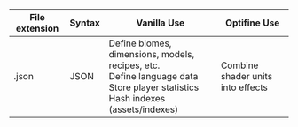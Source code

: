   | File extension | Syntax | Vanilla Use | Optifine Use
  | -------------- | ------ | ----------- | ------------
  | .json          | JSON   | Define biomes, dimensions, models, recipes, etc.<br> Define language data<br> Store player statistics<br> Hash indexes (assets/indexes) | Combine shader units into effects
